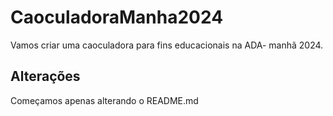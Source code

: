 # CaoculadoraManha2024
Vamos criar uma caoculadora para fins educacionais na ADA- manhã 2024.

## Alterações
Começamos apenas alterando o README.md
